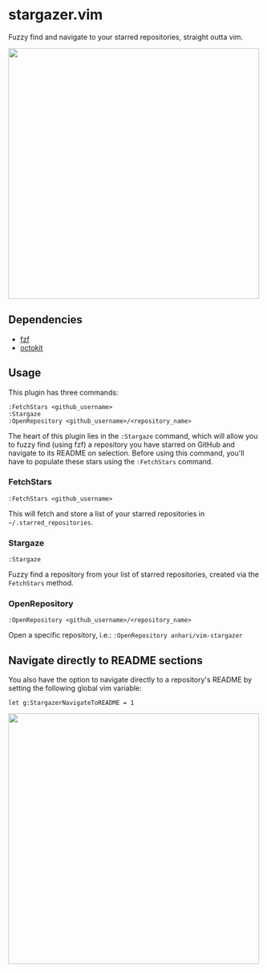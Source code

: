 # stargazer.vim

Fuzzy find and navigate to your starred repositories, straight outta vim.

<img src="https://github.com/anhari/vim-stargazer/blob/master/vim-stargazer.gif?raw=true" width="500">

## Dependencies

* [fzf](https://github.com/junegunn/fzf)
* [octokit](https://github.com/octokit/octokit.rb)

## Usage

This plugin has three commands:

    :FetchStars <github_username>
    :Stargaze
    :OpenRepository <github_username>/<repository_name>

The heart of this plugin lies in the `:Stargaze` command, which will allow you
to fuzzy find (using fzf) a repository you have starred on GitHub and navigate
to its README on selection. Before using this command, you'll have to populate
these stars using the `:FetchStars` command.

### FetchStars

    :FetchStars <github_username>

This will fetch and store a list of your starred repositories in
`~/.starred_repositories`.


### Stargaze

    :Stargaze

Fuzzy find a repository from your list of starred repositories, created via the
`FetchStars` method.


### OpenRepository

    :OpenRepository <github_username>/<repository_name>

Open a specific repository, i.e.: `:OpenRepository anhari/vim-stargazer`

## Navigate directly to README sections

You also have the option to navigate directly to a repository's README by
setting the following global vim variable:

`let g:StargazerNavigateToREADME = 1`

<img src="https://github.com/anhari/vim-stargazer/blob/master/vim-stargazer-readme.gif?raw=true" width="500">
